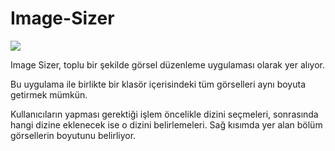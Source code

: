 # Image-Sizer

<img src='https://github.com/Mucosoft/Image-Sizer/blob/main/20210317-135818.jpg?raw=true'>

Image Sizer, toplu bir şekilde görsel düzenleme uygulaması olarak yer alıyor.

Bu uygulama ile birlikte bir klasör içerisindeki tüm görselleri aynı boyuta getirmek mümkün.

Kullanıcıların yapması gerektiği işlem öncelikle dizini seçmeleri, sonrasında hangi dizine eklenecek ise o dizini belirlemeleri. Sağ kısımda yer alan bölüm görsellerin boyutunu belirliyor.
